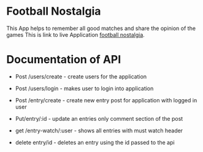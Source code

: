 # Football Nostalgia 
This App helps to remember all good matches and share the opinion of the games 
This is link to live Application [football nostalgia](http://example.com/).

# Documentation of  API

  *  Post  /users/create - create users for the application
  * Post /users/login - makes user to login into application
 *  Post /entry/create - create new entry post for application with logged in user
 *   Put/entry/:id - update an entries only comment section of the post
  
 
  *  get /entry-watch/:user - shows all entries with must watch header 
   * delete entry/id - deletes an entry using the id passed to the api
  
